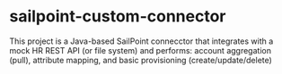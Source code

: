 # sailpoint-custom-connector
This project is a Java-based SailPoint connecctor that integrates with a mock HR REST API (or file system) and performs:  account aggregation (pull), attribute mapping, and basic provisioning (create/update/delete)
